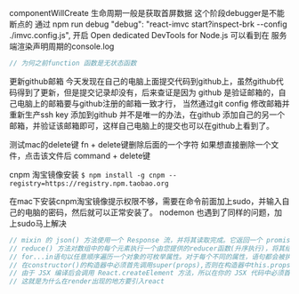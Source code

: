 componentWillCreate 生命周期一般是获取首屏数据
这个阶段debugger是不能断点的
通过 npm run debug
"debug": "react-imvc start?inspect-brk --config ./imvc.config.js",
开启 Open dedicated DevTools for Node.js
可以看到在 服务端渲染声明周期的console.log

```javascript
// 为何之前function 函数是无状态函数
```

更新github邮箱
今天发现在自己的电脑上面提交代码到github上，虽然github代码得到了更新，但是提交记录却没有，后来查证是因为 github 是验证邮箱的，自己电脑上的邮箱要与github注册的邮箱一致才行，
当然通过git config 修改邮箱并重新生产ssh key 添加到github 并不是唯一的办法，在github 添加自己的另一个邮箱，并验证该邮箱即可，这样自己电脑上的提交也可以在github上看到了。

测试mac的delete键
fn + delete键删除后面的一个字符
如果想直接删除一个文件，点击该文件后 command + delete键

cnpm 淘宝镜像安装
`$ npm install -g cnpm --registry=https://registry.npm.taobao.org`

在mac下安装cnpm淘宝镜像提示权限不够，需要在命令前面加上sudo，并输入自己的电脑的密码，然后就可以正常安装了。
nodemon 也遇到了同样的问题，加上sudo马上解决

```javascript
// mixin 的 json() 方法使用一个 Response 流，并将其读取完成。它返回一个 promise ，解析结果是将文本体解析为 JSON
// reduce() 方法对数组中的每个元素执行一个由您提供的reducer函数(升序执行)，将其结果汇总为单个返回值。
// for...in语句以任意顺序遍历一个对象的可枚举属性。对于每个不同的属性，语句都会被执行
// 在constructor()的构造器中必须首先调用super(props),否则在构造器中this.props是未定义的。
// 由于 JSX 编译后会调用 React.createElement 方法，所以在你的 JSX 代码中必须首先声明 React 变量。
// 这就是为什么在render出现的地方要引入react
```